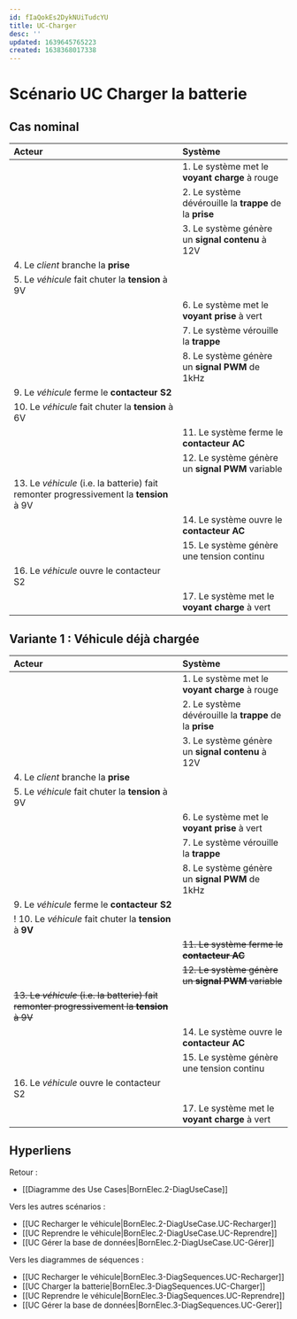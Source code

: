 ```yaml
---
id: fIaQokEs2DykNUiTudcYU
title: UC-Charger
desc: ''
updated: 1639645765223
created: 1638368017338
---
```


# Scénario UC Charger la batterie
 
## Cas nominal 

|Acteur|Système|
|:---|:---|
||1. Le système met le **voyant charge** à rouge|
||2. Le système dévérouille la **trappe** de la **prise**|
||3. Le système génère un **signal contenu** à 12V|
|4. Le _client_  branche la **prise**||
|5. Le _véhicule_ fait chuter la **tension** à 9V||
||6. Le système met le **voyant prise** à vert|
||7. Le système vérouille la **trappe**|
||8. Le système génère un **signal PWM** de 1kHz|
|9. Le _véhicule_ ferme le **contacteur S2**||
|10. Le _véhicule_ fait chuter la **tension** à 6V||
||11. Le système ferme le **contacteur AC**|
||12. Le système génère un **signal PWM** variable|
|13. Le _véhicule_ (i.e. la batterie) fait remonter progressivement la **tension** à 9V||
||14. Le système ouvre le **contacteur AC**|
||15. Le système génère une tension continu|
|16. Le _véhicule_ ouvre le contacteur S2||
||17. Le système met le **voyant charge** à vert|

## Variante 1 : Véhicule déjà chargée

|Acteur|Système|
|:---|:---|
||1. Le système met le **voyant charge** à rouge|
||2. Le système dévérouille la **trappe** de la **prise**|
||3. Le système génère un **signal contenu** à 12V|
|4. Le _client_  branche la **prise**||
|5. Le _véhicule_ fait chuter la **tension** à 9V||
||6. Le système met le **voyant prise** à vert|
||7. Le système vérouille la **trappe**|
||8. Le système génère un **signal PWM** de 1kHz|
|9. Le _véhicule_ ferme le **contacteur S2**||
|! 10. Le _véhicule_ fait chuter la **tension** à **9V**||
||~~11. Le système ferme le **contacteur AC**~~|
||~~12. Le système génère un **signal PWM** variable~~|
|~~13. Le _véhicule_ (i.e. la batterie) fait remonter progressivement la **tension** à 9V~~||
||14. Le système ouvre le **contacteur AC**|
||15. Le système génère une tension continu|
|16. Le _véhicule_ ouvre le contacteur S2||
||17. Le système met le **voyant charge** à vert|

## Hyperliens 
Retour :
- [[Diagramme des Use Cases|BornElec.2-DiagUseCase]]

Vers les autres scénarios :
- [[UC Recharger le véhicule|BornElec.2-DiagUseCase.UC-Recharger]]
- [[UC Reprendre le véhicule|BornElec.2-DiagUseCase.UC-Reprendre]]
- [[UC Gérer la base de données|BornElec.2-DiagUseCase.UC-Gérer]]

Vers les diagrammes de séquences :
- [[UC Recharger le véhicule|BornElec.3-DiagSequences.UC-Recharger]]
- [[UC Charger la batterie|BornElec.3-DiagSequences.UC-Charger]]
- [[UC Reprendre le véhicule|BornElec.3-DiagSequences.UC-Reprendre]]
- [[UC Gérer la base de données|BornElec.3-DiagSequences.UC-Gerer]]

